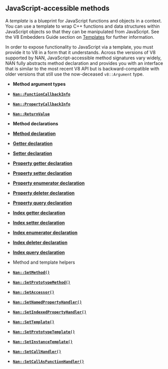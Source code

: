 ## JavaScript-accessible methods

A _template_ is a blueprint for JavaScript functions and objects in a context. You can use a template to wrap C++ functions and data structures within JavaScript objects so that they can be manipulated from JavaScript. See the V8 Embedders Guide section on [Templates](https://github.com/v8/v8/wiki/Embedder%27s-Guide#templates) for further information.

In order to expose functionality to JavaScript via a template, you must provide it to V8 in a form that it understands. Across the versions of V8 supported by NAN, JavaScript-accessible method signatures vary widely, NAN fully abstracts method declaration and provides you with an interface that is similar to the most recent V8 API but is backward-compatible with older versions that still use the now-deceased `v8::Argument` type.

* **Method argument types**

* <a href="#api_nan_function_callback_info"><b><code>Nan::FunctionCallbackInfo</code></b></a>
* <a href="#api_nan_property_callback_info"><b><code>Nan::PropertyCallbackInfo</code></b></a>
* <a href="#api_nan_return_value"><b><code>Nan::ReturnValue</code></b></a>

* **Method declarations**

* <a href="#api_nan_method"><b>Method declaration</b></a>
* <a href="#api_nan_getter"><b>Getter declaration</b></a>
* <a href="#api_nan_setter"><b>Setter declaration</b></a>
* <a href="#api_nan_property_getter"><b>Property getter declaration</b></a>
* <a href="#api_nan_property_setter"><b>Property setter declaration</b></a>
* <a href="#api_nan_property_enumerator"><b>Property enumerator declaration</b></a>
* <a href="#api_nan_property_deleter"><b>Property deleter declaration</b></a>
* <a href="#api_nan_property_query"><b>Property query declaration</b></a>
* <a href="#api_nan_index_getter"><b>Index getter declaration</b></a>
* <a href="#api_nan_index_setter"><b>Index setter declaration</b></a>
* <a href="#api_nan_index_enumerator"><b>Index enumerator declaration</b></a>
* <a href="#api_nan_index_deleter"><b>Index deleter declaration</b></a>
* <a href="#api_nan_index_query"><b>Index query declaration</b></a>

* Method and template helpers

* <a href="#api_nan_set_method"><b><code>Nan::SetMethod()</code></b></a>
* <a href="#api_nan_set_prototype_method"><b><code>Nan::SetPrototypeMethod()</code></b></a>
* <a href="#api_nan_set_accessor"><b><code>Nan::SetAccessor()</code></b></a>
* <a href="#api_nan_set_named_property_handler"><b><code>Nan::SetNamedPropertyHandler()</code></b></a>
* <a href="#api_nan_set_indexed_property_handler"><b><code>Nan::SetIndexedPropertyHandler()</code></b></a>
* <a href="#api_nan_set_template"><b><code>Nan::SetTemplate()</code></b></a>
* <a href="#api_nan_set_prototype_template"><b><code>Nan::SetPrototypeTemplate()</code></b></a>
* <a href="#api_nan_set_instance_template"><b><code>Nan::SetInstanceTemplate()</code></b></a>
* <a href="#api_nan_set_call_handler"><b><code>Nan::SetCallHandler()</code></b></a>
* <a href="#api_nan_set_call_as_function_handler"><b><code>Nan::SetCallAsFunctionHandler()</code></b></a>

<a name="api_nan_function_callback_info"></a>
